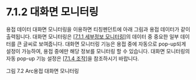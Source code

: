 ﻿# 7.1.2 대화면 모니터링

용접 데이터 대화면 모니터링을 이용하면 티칭펜던트에 아래 그림과 용접 데이터가 같이 출력됩니다. 대화면 모니터링은 [[7.1.1 세부정보 모니터링]](../1_Realtime_monitoring/1_detail_mon.md)의 데이터 중 중요한 일부 데이터를 큰 글씨로 보여줍니다.  대화면 모니터링 기능은 용접 중에 자동으로 pop-up되게 설정이 가능하여, 용접 중에만 해당 정보를 모니터링 할 수 있습니다. 대화면 모니터링의 자동 pop-up 기능 설정은 [[7.1.4 조작]](../1_Realtime_monitoring/4_operation.md)을 참조하시기 바랍니다.

 

그림 7.2 Arc용접 대화면 모니터링
